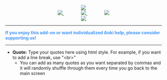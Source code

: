 <center><div style="vertical-align:middle;"><a href="https://www.theanking.com"><img src="/_addons/663438166/resources/TheAnKing.png"></a></div></center>

<center> <a href="https://www.facebook.com/ankingmed"> <img src="/_addons/663438166/resources/Facebook.jpg"> </a>
&nbsp;&nbsp;&nbsp;&nbsp;&nbsp;&nbsp;&nbsp;&nbsp;&nbsp;&nbsp;&nbsp;&nbsp;&nbsp;
<a href="https://www.instagram.com/ankingmed"> <img src="/_addons/663438166/resources/Instagram.jpg"> </a>
&nbsp;&nbsp;&nbsp;&nbsp;&nbsp;&nbsp;&nbsp;&nbsp;&nbsp;&nbsp;&nbsp;&nbsp;&nbsp;
<a href="https://www.youtube.com/theanking"> <img src="/_addons/663438166/resources/YouTube.jpg"> </a> </center>

<center>
<a href="https://www.patreon.com/ankingmed">
<img src="/_addons/663438166/resources/Patreon.jpg">
</a>
</center>

---

<div style="color: #4297F9;"><b>If you enjoy this add-on or want individualized Anki help, please consider supporting us!</b></div>

<hr>

- **Quote:** Type your quotes here using html style. For example, if you want to add a line break, use "&lt;br&gt;"
  - You can add as many quotes as you want separated by commas and it will randomly shuffle through them every time you go back to the main screen
